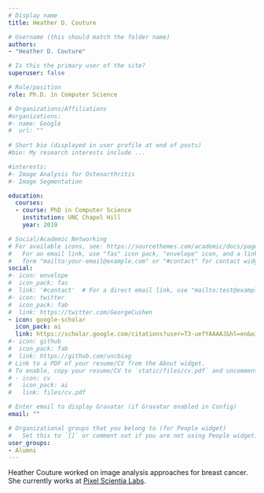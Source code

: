 ```yaml
---
# Display name
title: Heather D. Couture

# Username (this should match the folder name)
authors:
- "Heather D. Couture"

# Is this the primary user of the site?
superuser: false

# Role/position
role: Ph.D. in Computer Science

# Organizations/Affiliations
#organizations:
#- name: Google
#  url: ""
  
# Short bio (displayed in user profile at end of posts)
#bio: My research interests include ...

#interests:
#- Image Analysis for Osteoarthritis
#- Image Segmentation

education:
  courses:
  - course: PhD in Computer Science
    institution: UNC Chapel Hill
    year: 2019

# Social/Academic Networking
# For available icons, see: https://sourcethemes.com/academic/docs/page-builder/#icons
#   For an email link, use "fas" icon pack, "envelope" icon, and a link in the
#   form "mailto:your-email@example.com" or "#contact" for contact widget.
social:
#- icon: envelope
#  icon_pack: fas
#  link: '#contact'  # For a direct email link, use "mailto:test@example.org".
#- icon: twitter
#  icon_pack: fab
#  link: https://twitter.com/GeorgeCushen
- icon: google-scholar
  icon_pack: ai
  link: https://scholar.google.com/citations?user=T3-uefYAAAAJ&hl=en&oi=ao
#- icon: github
#  icon_pack: fab
#  link: https://github.com/uncbiag
# Link to a PDF of your resume/CV from the About widget.
# To enable, copy your resume/CV to `static/files/cv.pdf` and uncomment the lines below.
# - icon: cv
#   icon_pack: ai
#   link: files/cv.pdf

# Enter email to display Gravatar (if Gravatar enabled in Config)
email: ""

# Organizational groups that you belong to (for People widget)
#   Set this to `[]` or comment out if you are not using People widget.
user_groups:
- Alumni
---
```


Heather Couture worked on image analysis approaches for breast cancer. She currently works at [Pixel Scientia Labs](http://www.pixelscientia.com/index.html).
